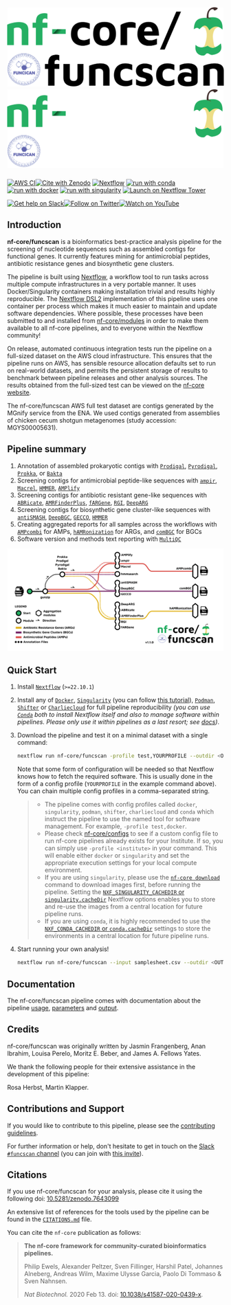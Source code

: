 # ![nf-core/funscan](docs/images/nf-core-funcscan_logo_flat_light.png#gh-light-mode-only) ![nf-core/funscan](docs/images/nf-core-funcscan_logo_flat_dark.png#gh-dark-mode-only)

[![AWS CI](https://img.shields.io/badge/CI%20tests-full%20size-FF9900?labelColor=000000&logo=Amazon%20AWS)](https://nf-co.re/funcscan/results)[![Cite with Zenodo](http://img.shields.io/badge/DOI-10.5281/zenodo.7643099-1073c8?labelColor=000000)](https://doi.org/10.5281/zenodo.7643099)
[![Nextflow](https://img.shields.io/badge/nextflow%20DSL2-%E2%89%A522.10.1-23aa62.svg)](https://www.nextflow.io/)
[![run with conda](http://img.shields.io/badge/run%20with-conda-3EB049?labelColor=000000&logo=anaconda)](https://docs.conda.io/en/latest/)
[![run with docker](https://img.shields.io/badge/run%20with-docker-0db7ed?labelColor=000000&logo=docker)](https://www.docker.com/)
[![run with singularity](https://img.shields.io/badge/run%20with-singularity-1d355c.svg?labelColor=000000)](https://sylabs.io/docs/)
[![Launch on Nextflow Tower](https://img.shields.io/badge/Launch%20%F0%9F%9A%80-Nextflow%20Tower-%234256e7)](https://tower.nf/launch?pipeline=https://github.com/nf-core/funcscan)

[![Get help on Slack](http://img.shields.io/badge/slack-nf--core%20%23funcscan-4A154B?labelColor=000000&logo=slack)](https://nfcore.slack.com/channels/funcscan)[![Follow on Twitter](http://img.shields.io/badge/twitter-%40nf__core-1DA1F2?labelColor=000000&logo=twitter)](https://twitter.com/nf_core)[![Watch on YouTube](http://img.shields.io/badge/youtube-nf--core-FF0000?labelColor=000000&logo=youtube)](https://www.youtube.com/c/nf-core)

## Introduction

**nf-core/funcscan** is a bioinformatics best-practice analysis pipeline for the screening of nucleotide sequences such as assembled contigs for functional genes. It currently features mining for antimicrobial peptides, antibiotic resistance genes and biosynthetic gene clusters.

The pipeline is built using [Nextflow](https://www.nextflow.io), a workflow tool to run tasks across multiple compute infrastructures in a very portable manner. It uses Docker/Singularity containers making installation trivial and results highly reproducible. The [Nextflow DSL2](https://www.nextflow.io/docs/latest/dsl2.html) implementation of this pipeline uses one container per process which makes it much easier to maintain and update software dependencies. Where possible, these processes have been submitted to and installed from [nf-core/modules](https://github.com/nf-core/modules) in order to make them available to all nf-core pipelines, and to everyone within the Nextflow community!

On release, automated continuous integration tests run the pipeline on a full-sized dataset on the AWS cloud infrastructure. This ensures that the pipeline runs on AWS, has sensible resource allocation defaults set to run on real-world datasets, and permits the persistent storage of results to benchmark between pipeline releases and other analysis sources. The results obtained from the full-sized test can be viewed on the [nf-core website](https://nf-co.re/funcscan/results).

The nf-core/funcscan AWS full test dataset are contigs generated by the MGnify service from the ENA. We used contigs generated from assemblies of chicken cecum shotgun metagenomes (study accession: MGYS00005631).

## Pipeline summary

1. Annotation of assembled prokaryotic contigs with [`Prodigal`](https://github.com/hyattpd/Prodigal), [`Pyrodigal`](https://github.com/althonos/pyrodigal), [`Prokka`](https://github.com/tseemann/prokka), or [`Bakta`](https://github.com/oschwengers/bakta)
2. Screening contigs for antimicrobial peptide-like sequences with [`ampir`](https://cran.r-project.org/web/packages/ampir/index.html), [`Macrel`](https://github.com/BigDataBiology/macrel), [`HMMER`](http://hmmer.org/), [`AMPlify`](https://github.com/bcgsc/AMPlify)
3. Screening contigs for antibiotic resistant gene-like sequences with [`ABRicate`](https://github.com/tseemann/abricate), [`AMRFinderPlus`](https://github.com/ncbi/amr), [`fARGene`](https://github.com/fannyhb/fargene), [`RGI`](https://card.mcmaster.ca/analyze/rgi), [`DeepARG`](https://bench.cs.vt.edu/deeparg)
4. Screening contigs for biosynthetic gene cluster-like sequences with [`antiSMASH`](https://antismash.secondarymetabolites.org), [`DeepBGC`](https://github.com/Merck/deepbgc), [`GECCO`](https://gecco.embl.de/), [`HMMER`](http://hmmer.org/)
5. Creating aggregated reports for all samples across the workflows with [`AMPcombi`](https://github.com/Darcy220606/AMPcombi) for AMPs, [`hAMRonization`](https://github.com/pha4ge/hAMRonization) for ARGs, and [`comBGC`](https://raw.githubusercontent.com/nf-core/funcscan/master/bin/comBGC.py) for BGCs
6. Software version and methods text reporting with [`MultiQC`](http://multiqc.info/)

![funcscan metro workflow](docs/images/funcscan_metro_workflow.png)

## Quick Start

1. Install [`Nextflow`](https://www.nextflow.io/docs/latest/getstarted.html#installation) (`>=22.10.1`)

2. Install any of [`Docker`](https://docs.docker.com/engine/installation/), [`Singularity`](https://www.sylabs.io/guides/3.0/user-guide/) (you can follow [this tutorial](https://singularity-tutorial.github.io/01-installation/)), [`Podman`](https://podman.io/), [`Shifter`](https://nersc.gitlab.io/development/shifter/how-to-use/) or [`Charliecloud`](https://hpc.github.io/charliecloud/) for full pipeline reproducibility _(you can use [`Conda`](https://conda.io/miniconda.html) both to install Nextflow itself and also to manage software within pipelines. Please only use it within pipelines as a last resort; see [docs](https://nf-co.re/usage/configuration#basic-configuration-profiles))_.

3. Download the pipeline and test it on a minimal dataset with a single command:

   ```bash
   nextflow run nf-core/funcscan -profile test,YOURPROFILE --outdir <OUTDIR>
   ```

   Note that some form of configuration will be needed so that Nextflow knows how to fetch the required software. This is usually done in the form of a config profile (`YOURPROFILE` in the example command above). You can chain multiple config profiles in a comma-separated string.

   > - The pipeline comes with config profiles called `docker`, `singularity`, `podman`, `shifter`, `charliecloud` and `conda` which instruct the pipeline to use the named tool for software management. For example, `-profile test,docker`.
   > - Please check [nf-core/configs](https://github.com/nf-core/configs#documentation) to see if a custom config file to run nf-core pipelines already exists for your Institute. If so, you can simply use `-profile <institute>` in your command. This will enable either `docker` or `singularity` and set the appropriate execution settings for your local compute environment.
   > - If you are using `singularity`, please use the [`nf-core download`](https://nf-co.re/tools/#downloading-pipelines-for-offline-use) command to download images first, before running the pipeline. Setting the [`NXF_SINGULARITY_CACHEDIR` or `singularity.cacheDir`](https://www.nextflow.io/docs/latest/singularity.html?#singularity-docker-hub) Nextflow options enables you to store and re-use the images from a central location for future pipeline runs.
   > - If you are using `conda`, it is highly recommended to use the [`NXF_CONDA_CACHEDIR` or `conda.cacheDir`](https://www.nextflow.io/docs/latest/conda.html) settings to store the environments in a central location for future pipeline runs.

4. Start running your own analysis!

   ```bash
   nextflow run nf-core/funcscan --input samplesheet.csv --outdir <OUTDIR> -profile <docker/singularity/podman/shifter/charliecloud/conda/institute> --run_amp_screening --run_arg_screening --run_bgc_screening
   ```

## Documentation

The nf-core/funcscan pipeline comes with documentation about the pipeline [usage](https://nf-co.re/funcscan/usage), [parameters](https://nf-co.re/funcscan/parameters) and [output](https://nf-co.re/funcscan/output).

## Credits

nf-core/funcscan was originally written by Jasmin Frangenberg, Anan Ibrahim, Louisa Perelo, Moritz E. Beber, and James A. Fellows Yates.

We thank the following people for their extensive assistance in the development of this pipeline:

Rosa Herbst, Martin Klapper.

## Contributions and Support

If you would like to contribute to this pipeline, please see the [contributing guidelines](.github/CONTRIBUTING.md).

For further information or help, don't hesitate to get in touch on the [Slack `#funcscan` channel](https://nfcore.slack.com/channels/funcscan) (you can join with [this invite](https://nf-co.re/join/slack)).

## Citations

If you use nf-core/funcscan for your analysis, please cite it using the following doi: [10.5281/zenodo.7643099](https://doi.org/10.5281/zenodo.7643099)

An extensive list of references for the tools used by the pipeline can be found in the [`CITATIONS.md`](CITATIONS.md) file.

You can cite the `nf-core` publication as follows:

> **The nf-core framework for community-curated bioinformatics pipelines.**
>
> Philip Ewels, Alexander Peltzer, Sven Fillinger, Harshil Patel, Johannes Alneberg, Andreas Wilm, Maxime Ulysse Garcia, Paolo Di Tommaso & Sven Nahnsen.
>
> _Nat Biotechnol._ 2020 Feb 13. doi: [10.1038/s41587-020-0439-x](https://dx.doi.org/10.1038/s41587-020-0439-x).
